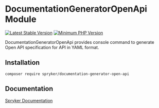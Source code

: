 # DocumentationGeneratorOpenApi Module
[![Latest Stable Version](https://poser.pugx.org/spryker/documentation-generator-open-api/v/stable.svg)](https://packagist.org/packages/spryker/documentation-generator-open-api)
[![Minimum PHP Version](https://img.shields.io/badge/php-%3E%3D%208.2-8892BF.svg)](https://php.net/)

DocumentationGeneratorOpenApi provides console command to generate Open API specification for API in YAML format.

## Installation

```
composer require spryker/documentation-generator-open-api
```

## Documentation

[Spryker Documentation](https://docs.spryker.com)
